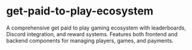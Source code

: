 # get-paid-to-play-ecosystem
A comprehensive get paid to play gaming ecosystem with leaderboards, Discord integration, and reward systems. Features both frontend and backend components for managing players, games, and payments.
